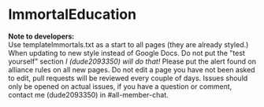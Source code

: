 # ImmortalEducation
<strong>Note to developers:</strong><br /> Use templateImmortals.txt as a start to all pages (they are already styled.)
When updating to new style instead of Google Docs. Do not put the "test yourself" section <i>I (dude2093350) will do that!</i>
Please put the alert found on alliance rules on all new pages. Do not edit a page you have not been asked to edit, pull requests
will be reviewed every couple of days. Issues should only be opened on actual issues, if you have a question or comment, contact me (dude2093350) in
#all-member-chat.
